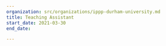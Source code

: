 ```yaml
---
organization: src/organizations/ippp-durham-university.md
title: Teaching Assistant
start_date: 2021-03-30
end_date: 

---
```

